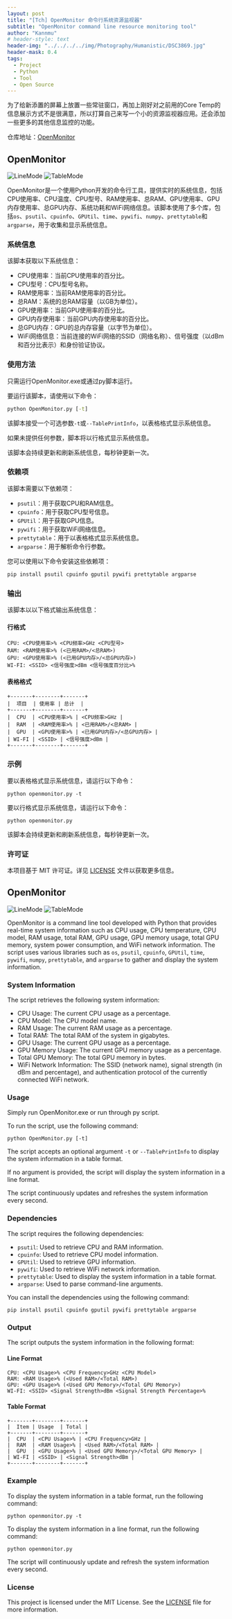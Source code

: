 ```yaml
---
layout: post
title: "[Tch] OpenMonitor 命令行系统资源监视器"
subtitle: "OpenMonitor command line resource monitoring tool"
author: "Kannmu"
# header-style: text
header-img: "../../../../img/Photography/Humanistic/DSC3869.jpg"
header-mask: 0.4
tags:
  - Project
  - Python
  - Tool
  - Open Source
---
```


为了给新添置的屏幕上放置一些常驻窗口，再加上刚好对之前用的Core Temp的信息展示方式不是很满意，所以打算自己来写一个小的资源监视器应用。还会添加一些更多的其他信息监控的功能。

仓库地址：[OpenMonitor](https://github.com/Kannmu/OpenMonitor/)

## OpenMonitor

![LineMode](https://github.com/Kannmu/OpenMonitor/assets/53987473/5aac234f-d9aa-4e97-808a-b38e37356c76)
![TableMode](https://github.com/Kannmu/OpenMonitor/assets/53987473/a94d2755-de33-4256-ad2c-10025fc90882)

OpenMonitor是一个使用Python开发的命令行工具，提供实时的系统信息，包括CPU使用率、CPU温度、CPU型号、RAM使用率、总RAM、GPU使用率、GPU内存使用率、总GPU内存、系统功耗和WiFi网络信息。该脚本使用了多个库，包括`os`、`psutil`、`cpuinfo`、`GPUtil`、`time`、`pywifi`、`numpy`、`prettytable`和`argparse`，用于收集和显示系统信息。

### 系统信息

该脚本获取以下系统信息：

- CPU使用率：当前CPU使用率的百分比。
- CPU型号：CPU型号名称。
- RAM使用率：当前RAM使用率的百分比。
- 总RAM：系统的总RAM容量（以GB为单位）。
- GPU使用率：当前GPU使用率的百分比。
- GPU内存使用率：当前GPU内存使用率的百分比。
- 总GPU内存：GPU的总内存容量（以字节为单位）。
- WiFi网络信息：当前连接的WiFi网络的SSID（网络名称）、信号强度（以dBm和百分比表示）和身份验证协议。

### 使用方法

只需运行OpenMonitor.exe或通过py脚本运行。

要运行该脚本，请使用以下命令：

```cmd
python OpenMonitor.py [-t]
```

该脚本接受一个可选参数`-t`或`--TablePrintInfo`，以表格格式显示系统信息。

如果未提供任何参数，脚本将以行格式显示系统信息。

该脚本会持续更新和刷新系统信息，每秒钟更新一次。

### 依赖项

该脚本需要以下依赖项：

- `psutil`：用于获取CPU和RAM信息。
- `cpuinfo`：用于获取CPU型号信息。
- `GPUtil`：用于获取GPU信息。
- `pywifi`：用于获取WiFi网络信息。
- `prettytable`：用于以表格格式显示系统信息。
- `argparse`：用于解析命令行参数。

您可以使用以下命令安装这些依赖项：

```py
pip install psutil cpuinfo gputil pywifi prettytable argparse
```

### 输出

该脚本以以下格式输出系统信息：

#### 行格式

```
CPU: <CPU使用率>% <CPU频率>GHz <CPU型号>
RAM: <RAM使用率>% (<已用RAM>/<总RAM>)
GPU: <GPU使用率>% (<已用GPU内存>/<总GPU内存>)
WI-FI: <SSID> <信号强度>dBm <信号强度百分比>%
```

#### 表格格式

```
+-------+--------+-------+
|  项目  | 使用率 | 总计  |
+-------+--------+-------+
|  CPU  | <CPU使用率>% | <CPU频率>GHz |
|  RAM  | <RAM使用率>% | <已用RAM>/<总RAM> |
|  GPU  | <GPU使用率>% | <已用GPU内存>/<总GPU内存> |
| WI-FI | <SSID> | <信号强度>dBm |
+-------+--------+-------+
```

### 示例

要以表格格式显示系统信息，请运行以下命令：

```
python openmonitor.py -t
```

要以行格式显示系统信息，请运行以下命令：

```
python openmonitor.py
```

该脚本会持续更新和刷新系统信息，每秒钟更新一次。

### 许可证

本项目基于 MIT 许可证。详见 [LICENSE](LICENSE) 文件以获取更多信息。

## OpenMonitor

![LineMode](https://github.com/Kannmu/OpenMonitor/assets/53987473/5aac234f-d9aa-4e97-808a-b38e37356c76)
![TableMode](https://github.com/Kannmu/OpenMonitor/assets/53987473/a94d2755-de33-4256-ad2c-10025fc90882)

OpenMonitor is a command line tool developed with Python that provides real-time system information such as CPU usage, CPU temperature, CPU model, RAM usage, total RAM, GPU usage, GPU memory usage, total GPU memory, system power consumption, and WiFi network information. The script uses various libraries such as `os`, `psutil`, `cpuinfo`, `GPUtil`, `time`, `pywifi`, `numpy`, `prettytable`, and `argparse` to gather and display the system information.

### System Information

The script retrieves the following system information:

- CPU Usage: The current CPU usage as a percentage.
- CPU Model: The CPU model name.
- RAM Usage: The current RAM usage as a percentage.
- Total RAM: The total RAM of the system in gigabytes.
- GPU Usage: The current GPU usage as a percentage.
- GPU Memory Usage: The current GPU memory usage as a percentage.
- Total GPU Memory: The total GPU memory in bytes.
- WiFi Network Information: The SSID (network name), signal strength (in dBm and percentage), and authentication protocol of the currently connected WiFi network.

### Usage

Simply run OpenMonitor.exe or run through py script.

To run the script, use the following command:

```
python OpenMonitor.py [-t]
```

The script accepts an optional argument `-t` or `--TablePrintInfo` to display the system information in a table format.

If no argument is provided, the script will display the system information in a line format.

The script continuously updates and refreshes the system information every second.

### Dependencies

The script requires the following dependencies:

- `psutil`: Used to retrieve CPU and RAM information.
- `cpuinfo`: Used to retrieve CPU model information.
- `GPUtil`: Used to retrieve GPU information.
- `pywifi`: Used to retrieve WiFi network information.
- `prettytable`: Used to display the system information in a table format.
- `argparse`: Used to parse command-line arguments.

You can install the dependencies using the following command:

```
pip install psutil cpuinfo gputil pywifi prettytable argparse
```

### Output

The script outputs the system information in the following format:

#### Line Format

```
CPU: <CPU Usage>% <CPU Frequency>GHz <CPU Model>
RAM: <RAM Usage>% (<Used RAM>/<Total RAM>)
GPU: <GPU Usage>% (<Used GPU Memory>/<Total GPU Memory>)
WI-FI: <SSID> <Signal Strength>dBm <Signal Strength Percentage>%
```

#### Table Format

```
+-------+--------+-------+
|  Item | Usage  | Total |
+-------+--------+-------+
|  CPU  | <CPU Usage>% | <CPU Frequency>GHz |
|  RAM  | <RAM Usage>% | <Used RAM>/<Total RAM> |
|  GPU  | <GPU Usage>% | <Used GPU Memory>/<Total GPU Memory> |
| WI-FI | <SSID> | <Signal Strength>dBm |
+-------+--------+-------+
```

### Example

To display the system information in a table format, run the following command:

```
python openmonitor.py -t
```

To display the system information in a line format, run the following command:

```
python openmonitor.py
```

The script will continuously update and refresh the system information every second.

### License

This project is licensed under the MIT License. See the [LICENSE](LICENSE) file for more information.